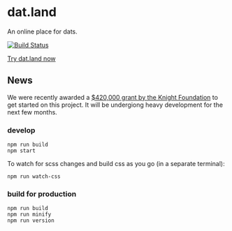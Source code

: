 # dat.land

An online place for dats.

[![Build Status](https://travis-ci.org/datproject/dat.land.svg?branch=master)](https://travis-ci.org/datproject/dat.land)

[Try dat.land now](http://dat.land)

## News

We were recently awarded a [$420,000 grant by the Knight Foundation](http://www.knightfoundation.org/grants/201551933/) to get started on this project. It will be undergiong heavy development for the next few months.

### develop
```
npm run build
npm start
```

To watch for scss changes and build css as you go (in a separate terminal):
```
npm run watch-css
```

### build for production
```
npm run build
npm run minify
npm run version
```

